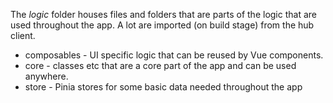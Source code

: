 The _logic_ folder houses files and folders that are parts of the logic that are used throughout the app. A lot are imported (on build stage) from the hub client.

- composables - UI specific logic that can be reused by Vue components.
- core - classes etc that are a core part of the app and can be used anywhere.
- store - Pinia stores for some basic data needed throughout the app
